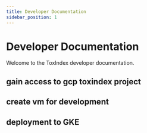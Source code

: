 ```yaml
---
title: Developer Documentation
sidebar_position: 1
---
```


# Developer Documentation

Welcome to the ToxIndex developer documentation.

## gain access to gcp toxindex project
## create vm for development
## deployment to GKE